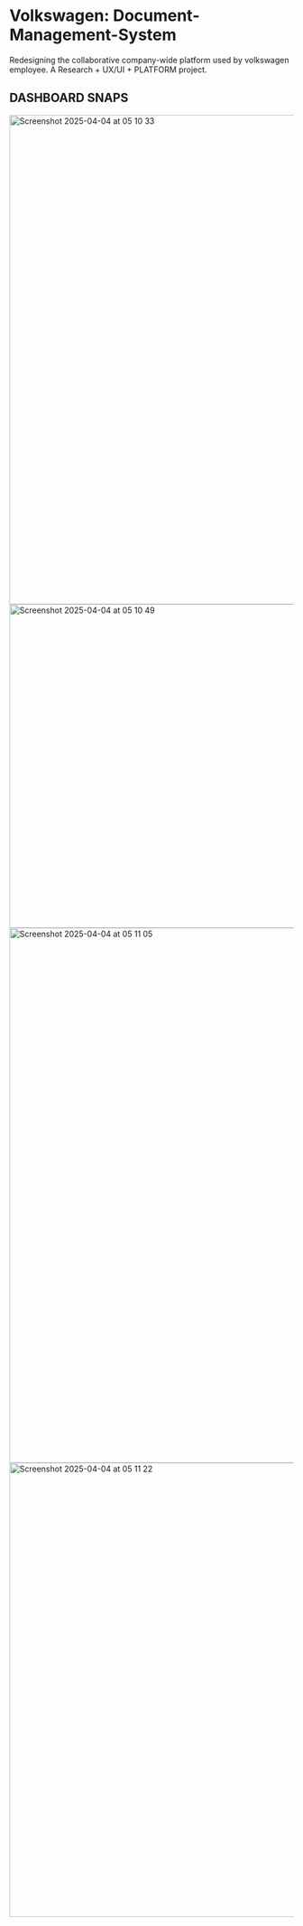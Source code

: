 # Volkswagen: Document-Management-System
Redesigning the collaborative company-wide platform used by volkswagen employee. A Research + UX/UI + PLATFORM project.

## DASHBOARD SNAPS
<img width="866" alt="Screenshot 2025-04-04 at 05 10 33" src="https://github.com/user-attachments/assets/f1885601-fa7d-49fd-91df-d1eaa1ee8db9" />
<img width="573" alt="Screenshot 2025-04-04 at 05 10 49" src="https://github.com/user-attachments/assets/8620d631-5f64-4191-8740-17c678dca0c5" />
<img width="947" alt="Screenshot 2025-04-04 at 05 11 05" src="https://github.com/user-attachments/assets/b6231363-0efa-41ba-be22-4fb725fe12e4" />
<img width="804" alt="Screenshot 2025-04-04 at 05 11 22" src="https://github.com/user-attachments/assets/57d685e3-e1d3-4f88-bef8-c094e405345e" />
